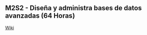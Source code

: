 ## M2S2 - Diseña y administra bases de datos avanzadas (64 Horas)

[Wiki](https://github.com/dgeti-cetis108/Programacion-M2S2-2018/wiki)

